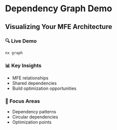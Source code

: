 ---
---

# Dependency Graph Demo

<div class="mt-8">
<h2>Visualizing Your MFE Architecture</h2>

<div v-click class="space-y-6 mt-8">
  <div class="p-4 border rounded">
    <h3>🔍 Live Demo</h3>
    <code>nx graph</code>
  </div>

  <div class="p-4 border rounded">
    <h3>📊 Key Insights</h3>
    <ul>
      <li>MFE relationships</li>
      <li>Shared dependencies</li>
      <li>Build optimization opportunities</li>
    </ul>
  </div>

  <div class="p-4 border rounded">
    <h3>🎯 Focus Areas</h3>
    <ul>
      <li>Dependency patterns</li>
      <li>Circular dependencies</li>
      <li>Optimization points</li>
    </ul>
  </div>
</div>
</div>